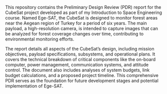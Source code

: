 
This repository contains the Preliminary Design Review (PDR) report for the CubeSat project developed as part of my Introduction to Space Engineering course. Named Ege-SAT, the CubeSat is designed to monitor forest areas near the Aegean region of Turkey for a period of six years. The main payload, a high-resolution camera, is intended to capture images that can be analyzed for forest coverage changes over time, contributing to environmental monitoring efforts.

The report details all aspects of the CubeSat’s design, including mission objectives, payload specifications, subsystems, and operational plans. It covers the technical breakdown of critical components like the on-board computer, power management, communication systems, and attitude control. The document also includes analyses of system budgets, link budget calculations, and a proposed project timeline. This comprehensive PDR serves as the foundation for future development stages and potential implementation of Ege-SAT.
